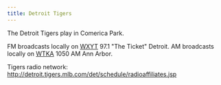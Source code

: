 ```yaml
---
title: Detroit Tigers
---
```

The Detroit Tigers play in Comerica Park.

FM broadcasts locally on [WXYT] 97.1 "The Ticket" Detroit.
AM broadcasts locally on [WTKA] 1050 AM Ann Arbor.

Tigers radio network: http://detroit.tigers.mlb.com/det/schedule/radioaffiliates.jsp

[WXYT]:../../../radio/fm-broadcast/wxyt/
[WTKA]:../../../radio/am-broadcast/wtka/
